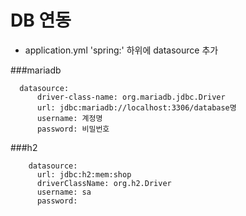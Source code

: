 DB 연동
=======
- application.yml 'spring:' 하위에 datasource 추가

###mariadb
````
  datasource:
      driver-class-name: org.mariadb.jdbc.Driver
      url: jdbc:mariadb://localhost:3306/database명
      username: 계정명
      password: 비밀번호
````

###h2
````
    datasource:
      url: jdbc:h2:mem:shop
      driverClassName: org.h2.Driver
      username: sa
      password:
````
